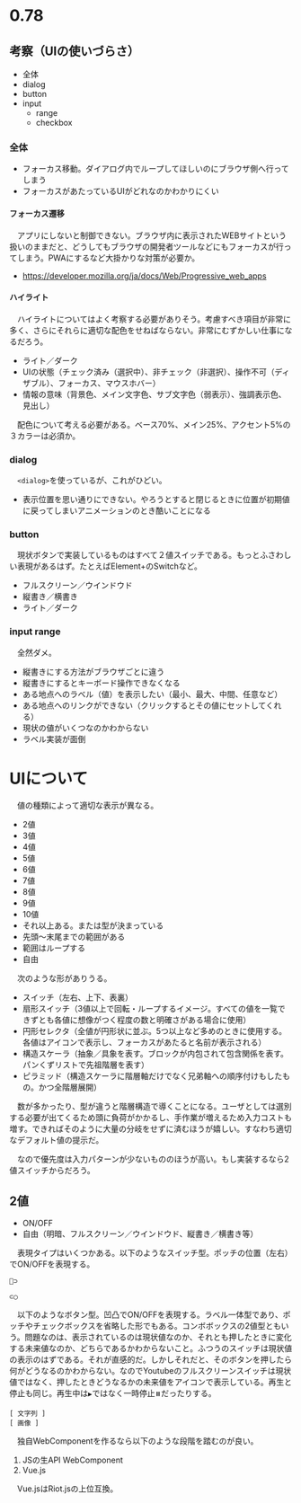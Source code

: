 # 0.78 

## 考察（UIの使いづらさ）

* 全体
* dialog
* button
* input
    * range
    * checkbox

### 全体

* フォーカス移動。ダイアログ内でループしてほしいのにブラウザ側へ行ってしまう
* フォーカスがあたっているUIがどれなのかわかりにくい

#### フォーカス遷移

　アプリにしないと制御できない。ブラウザ内に表示されたWEBサイトという扱いのままだと、どうしてもブラウザの開発者ツールなどにもフォーカスが行ってしまう。PWAにするなど大掛かりな対策が必要か。

* https://developer.mozilla.org/ja/docs/Web/Progressive_web_apps

#### ハイライト

　ハイライトについてはよく考察する必要がありそう。考慮すべき項目が非常に多く、さらにそれらに適切な配色をせねばならない。非常にむずかしい仕事になるだろう。

* ライト／ダーク
* UIの状態（チェック済み（選択中）、非チェック（非選択）、操作不可（ディザブル）、フォーカス、マウスホバー）
* 情報の意味（背景色、メイン文字色、サブ文字色（弱表示）、強調表示色、見出し）

　配色について考える必要がある。ベース70%、メイン25%、アクセント5%の３カラーは必須か。

### dialog

　`<dialog>`を使っているが、これがひどい。

* 表示位置を思い通りにできない。やろうとすると閉じるときに位置が初期値に戻ってしまいアニメーションのとき酷いことになる

### button

　現状ボタンで実装しているものはすべて２値スイッチである。もっとふさわしい表現があるはず。たとえばElement+のSwitchなど。

* フルスクリーン／ウインドウド
* 縦書き／横書き
* ライト／ダーク

### input range

　全然ダメ。

* 縦書きにする方法がブラウザごとに違う
* 縦書きにするとキーボード操作できなくなる
* ある地点へのラベル（値）を表示したい（最小、最大、中間、任意など）
* ある地点へのリンクができない（クリックするとその値にセットしてくれる）
* 現状の値がいくつなのかわからない
* ラベル実装が面倒

# UIについて

　値の種類によって適切な表示が異なる。

* 2値
* 3値
* 4値
* 5値
* 6値
* 7値
* 8値
* 9値
* 10値
* それ以上ある。または型が決まっている
* 先頭〜末尾までの範囲がある
* 範囲はループする
* 自由

　次のような形がありうる。

* スイッチ（左右、上下、表裏）
* 扇形スイッチ（3値以上で回転・ループするイメージ。すべての値を一覧できずとも各値に想像がつく程度の数と明確さがある場合に使用）
* 円形セレクタ（全値が円形状に並ぶ。5つ以上など多めのときに使用する。各値はアイコンで表示し、フォーカスがあたると名前が表示される）
* 構造スケーラ（抽象／具象を表す。ブロックが内包されて包含関係を表す。パンくずリストで先祖階層を表す）
* ピラミッド（構造スケーラに階層軸だけでなく兄弟軸への順序付けもしたもの。かつ全階層展開）

　数が多かったり、型が違うと階層構造で導くことになる。ユーザとしては選別する必要が出てくるため頭に負荷がかかるし、手作業が増えるため入力コストも増す。できればそのように大量の分岐をせずに済むほうが嬉しい。すなわち適切なデフォルト値の提示だ。

　なので優先度は入力パターンが少ないもののほうが高い。もし実装するなら2値スイッチからだろう。

## 2値

* ON/OFF
* 自由（明暗、フルスクリーン／ウインドウド、縦書き／横書き等）

　表現タイプはいくつかある。以下のようなスイッチ型。ポッチの位置（左右）でON/OFFを表現する。

```
🔴⊃
```
```
⊂◯
```

　以下のようなボタン型。凹凸でON/OFFを表現する。ラベル一体型であり、ポッチやチェックボックスを省略した形でもある。コンボボックスの2値型ともいう。問題なのは、表示されているのは現状値なのか、それとも押したときに変化する未来値なのか、どちらであるかわからないこと。ふつうのスイッチは現状値の表示のはずである。それが直感的だ。しかしそれだと、そのボタンを押したら何がどうなるのかわからない。なのでYoutubeのフルスクリーンスイッチは現状値ではなく、押したときどうなるかの未来値をアイコンで表示している。再生と停止も同じ。再生中は`▶`ではなく一時停止`⏸️`だったりする。

```
[ 文字列 ]
[ 画像 ]
```

　独自WebComponentを作るなら以下のような段階を踏むのが良い。

1. JSの生API WebComponent
1. Vue.js

　Vue.jsはRiot.jsの上位互換。

